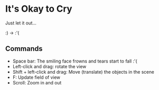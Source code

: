 # It's Okay to Cry
Just let it out...

:) -> :'(

## Commands
- Space bar: The smiling face frowns and tears start to fall :'(
- Left-click and drag: rotate the view
- Shift + left-click and drag: Move (translate) the objects in the scene
- F: Update field of view
- Scroll: Zoom in and out
